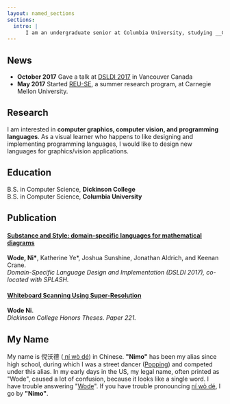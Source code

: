 ```yaml
---
layout: named_sections
sections:
  intro: |
      I am an undergraduate senior at Columbia University, studying __Computer Science__.
---
```


## News

- __October 2017__  Gave a talk at [DSLDI 2017](https://2017.splashcon.org/event/dsldi-2017-substance-and-style-domain-specific-languages-for-mathematical-diagrams) in Vancouver Canada
- __May 2017__  Started [REU-SE](http://isri.cmu.edu/education/reu-se/), a summer research program, at Carnegie Mellon University.

## Research

I am interested in __computer graphics, computer vision, and programming languages__. As a visual learner who happens to like designing and implementing programming languages, I would like to design new languages for graphics/vision applications.

## Education

B.S. in Computer Science, __Dickinson College__ <br>
B.S. in Computer Science, __Columbia University__ <br>

## Publication

#### [__Substance and Style: domain-specific languages for mathematical diagrams__](https://2017.splashcon.org/event/dsldi-2017-substance-and-style-domain-specific-languages-for-mathematical-diagrams)
__Wode, Ni\*__, Katherine Ye*, Joshua Sunshine, Jonathan Aldrich, and Keenan Crane.<br>  _Domain-Specific Language Design and Implementation (DSLDI 2017),  co-located with SPLASH._

#### [__Whiteboard Scanning Using Super-Resolution__](http://scholar.dickinson.edu/student_honors/221/)
__Wode Ni__.<br> _Dickinson College Honors Theses. Paper 221._

## My Name

My name is 倪沃德 ([<i class="icon icon-volume"></i> ní wò dé](https://translate.google.com/translate_tts?ie=UTF-8&q=%E5%80%AA%E6%B2%83%E5%BE%B7&tl=zh-CN&total=1&idx=0&textlen=3&tk=240836.379729&client=t&prev=input)) in Chinese. __"Nimo"__ has been my alias since high school, during which I was a street dancer ([Popping](https://en.wikipedia.org/wiki/Popping)) and competed under this alias. In my early days in the US, my legal name, often printed as "Wode", caused a lot of confusion, because it looks like a single word. I have trouble answering "[Wode](https://translate.google.com/translate_tts?ie=UTF-8&q=wode&tl=en&total=1&idx=0&textlen=4&tk=872591.735002&client=t&prev=input)".
If you have trouble pronouncing [ní wò dé](https://translate.google.com/translate_tts?ie=UTF-8&q=%E5%80%AA%E6%B2%83%E5%BE%B7&tl=zh-CN&total=1&idx=0&textlen=3&tk=240836.379729&client=t&prev=input), I go by __"Nimo"__.
